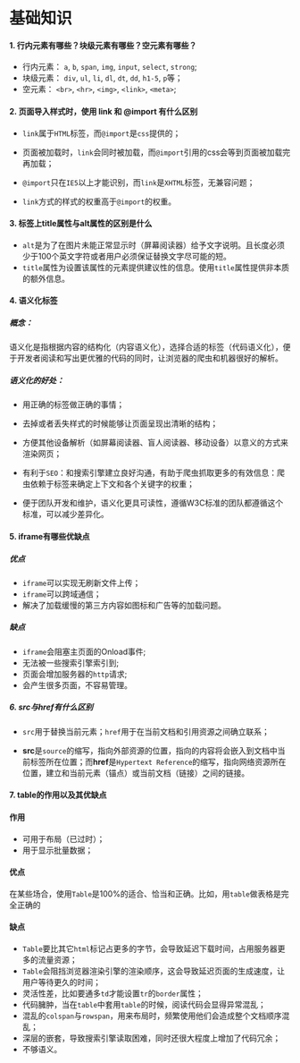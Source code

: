 # 基础知识

#### 1. 行内元素有哪些？块级元素有哪些？空元素有哪些？

- 行内元素： `a`, `b`, `span`, `img`, `input`, `select`, `strong`;
- 块级元素： `div`, `ul`, `li`, `dl`, `dt`, `dd`, `h1-5`, `p`等；
- 空元素： `<br>`, `<hr>`, `<img>`, `<link>`, `<meta>`;

#### 2. 页面导入样式时，使用 link 和 @import 有什么区别

- `link`属于`HTML`标签，而`@import`是`css`提供的；

- 页面被加载时，`link`会同时被加载，而`@import`引用的css会等到页面被加载完再加载；

- `@import`只在`IE5`以上才能识别，而`link`是`XHTML`标签，无兼容问题；

- `link`方式的样式的权重高于`@import`的权重。

#### 3. 标签上title属性与alt属性的区别是什么

- `alt`是为了在图片未能正常显示时（屏幕阅读器）给予文字说明。且长度必须少于100个英文字符或者用户必须保证替换文字尽可能的短。
- `title`属性为设置该属性的元素提供建议性的信息。使用`title`属性提供非本质的额外信息。

#### 4. 语义化标签

##### 概念：

语义化是指根据内容的结构化（内容语义化），选择合适的标签（代码语义化），便于开发者阅读和写出更优雅的代码的同时，让浏览器的爬虫和机器很好的解析。

##### 语义化的好处：

- 用正确的标签做正确的事情；
- 去掉或者丢失样式的时候能够让页面呈现出清晰的结构；
- 方便其他设备解析（如屏幕阅读器、盲人阅读器、移动设备）以意义的方式来渲染网页；

- 有利于`SEO`：和搜索引擎建立良好沟通，有助于爬虫抓取更多的有效信息：爬虫依赖于标签来确定上下文和各个关键字的权重；
- 便于团队开发和维护，语义化更具可读性，遵循W3C标准的团队都遵循这个标准，可以减少差异化。

#### 5. iframe有哪些优缺点

##### 优点

- `iframe`可以实现无刷新文件上传；
- `iframe`可以跨域通信；
- 解决了加载缓慢的第三方内容如图标和广告等的加载问题。

##### 缺点

- `iframe`会阻塞主页面的Onload事件;
- 无法被一些搜索引擎索引到;
- 页面会增加服务器的`http`请求;
- 会产生很多页面，不容易管理。

##### 6. src与href有什么区别

- `src`用于替换当前元素；`href`用于在当前文档和引用资源之间确立联系；

- **src**是`source`的缩写，指向外部资源的位置，指向的内容将会嵌入到文档中当前标签所在位置；而**href**是`Hypertext Reference`的缩写，指向网络资源所在位置，建立和当前元素（锚点）或当前文档（链接）之间的链接。

#### 7. table的作用以及其优缺点

#### 作用

- 可用于布局（已过时）；
- 用于显示批量数据；

#### 优点

在某些场合，使用`Table`是100%的适合、恰当和正确。比如，用`table`做表格是完全正确的

#### 缺点

- `Table`要比其它`html`标记占更多的字节，会导致延迟下载时间，占用服务器更多的流量资源；
- `Table`会阻挡浏览器渲染引擎的渲染顺序，这会导致延迟页面的生成速度，让用户等待更久的时间；
- 灵活性差，比如要通多`td`才能设置`tr`的`border`属性；
- 代码臃肿，当在`table`中套用`table`的时候，阅读代码会显得异常混乱；
- 混乱的`colspan`与`rowspan`，用来布局时，频繁使用他们会造成整个文档顺序混乱；
- 深层的嵌套，导致搜索引擎读取困难，同时还很大程度上增加了代码冗余；
- 不够语义。

